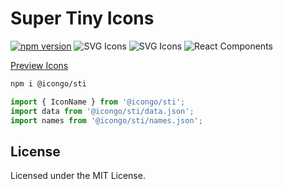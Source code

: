 Super Tiny Icons
===

[![npm version](https://img.shields.io/npm/v/@icongo/sti.svg)](https://www.npmjs.com/package/@icongo/sti)
![SVG Icons](https://shields.io/badge/SVG-icons-green?logo=svg&style=flat)
![SVG Icons](https://shields.io/badge/TypeScript-Support-green?logo=TypeScript&style=flat)
![React Components](https://shields.io/badge/React-components-green?logo=react&style=flat)

[Preview Icons](http://icongo.github.io/#/icons/supertinyicons)

```bash
npm i @icongo/sti
```

```jsx
import { IconName } from '@icongo/sti';
import data from '@icongo/sti/data.json';
import names from '@icongo/sti/names.json';
```

## License

Licensed under the MIT License.